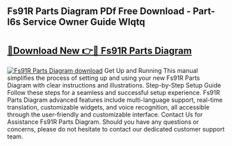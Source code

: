 ## Fs91R Parts Diagram PDf Free Download - Part-l6s Service Owner Guide Wlqtq

# <h2><a href="http://dfqzmmb.blite.top/?on=Fs91R+Parts+Diagram">🔗Download New 👉🔴 Fs91R Parts Diagram</a></h2>

[![Fs91R Parts Diagram download](https://i.imgur.com/lujVjoI.png)](http://dfqzmmb.blite.top/?on=Fs91R+Parts+Diagram)
Get Up and Running This manual simplifies the process of setting up and using your new Fs91R Parts Diagram with clear instructions and illustrations. Step-by-Step Setup Guide Follow these steps for a seamless and successful setup experience. Fs91R Parts Diagram advanced features include multi-language support, real-time translation, customizable widgets, and voice recognition, all accessible through the user-friendly and customizable interface. Contact Us for Assistance Fs91R Parts Diagram. Should you have any questions or concerns, please do not hesitate to contact our dedicated customer support team.

